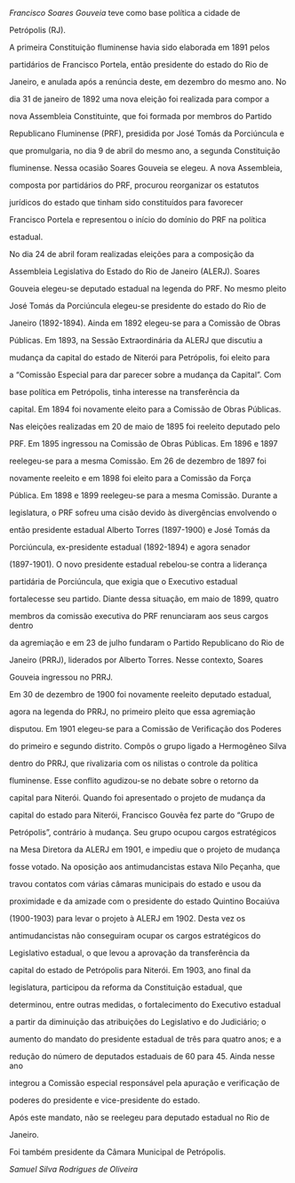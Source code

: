 

*Francisco Soares Gouveia* teve como base política a cidade de

Petrópolis (RJ).



A primeira Constituição fluminense havia sido elaborada em 1891 pelos

partidários de Francisco Portela, então presidente do estado do Rio de

Janeiro, e anulada após a renúncia deste, em dezembro do mesmo ano. No

dia 31 de janeiro de 1892 uma nova eleição foi realizada para compor a

nova Assembleia Constituinte, que foi formada por membros do Partido

Republicano Fluminense (PRF), presidida por José Tomás da Porciúncula e

que promulgaria, no dia 9 de abril do mesmo ano, a segunda Constituição

fluminense. Nessa ocasião Soares Gouveia se elegeu. A nova Assembleia,

composta por partidários do PRF, procurou reorganizar os estatutos

jurídicos do estado que tinham sido constituídos para favorecer

Francisco Portela e representou o início do domínio do PRF na política

estadual.



No dia 24 de abril foram realizadas eleições para a composição da

Assembleia Legislativa do Estado do Rio de Janeiro (ALERJ). Soares

Gouveia elegeu-se deputado estadual na legenda do PRF. No mesmo pleito

José Tomás da Porciúncula elegeu-se presidente do estado do Rio de

Janeiro (1892-1894). Ainda em 1892 elegeu-se para a Comissão de Obras

Públicas. Em 1893, na Sessão Extraordinária da ALERJ que discutiu a

mudança da capital do estado de Niterói para Petrópolis, foi eleito para

a “Comissão Especial para dar parecer sobre a mudança da Capital”. Com

base política em Petrópolis, tinha interesse na transferência da

capital. Em 1894 foi novamente eleito para a Comissão de Obras Públicas.



Nas eleições realizadas em 20 de maio de 1895 foi reeleito deputado pelo

PRF. Em 1895 ingressou na Comissão de Obras Públicas. Em 1896 e 1897

reelegeu-se para a mesma Comissão. Em 26 de dezembro de 1897 foi

novamente reeleito e em 1898 foi eleito para a Comissão da Força

Pública. Em 1898 e 1899 reelegeu-se para a mesma Comissão. Durante a

legislatura, o PRF sofreu uma cisão devido às divergências envolvendo o

então presidente estadual Alberto Torres (1897-1900) e José Tomás da

Porciúncula, ex-presidente estadual (1892-1894) e agora senador

(1897-1901). O novo presidente estadual rebelou-se contra a liderança

partidária de Porciúncula, que exigia que o Executivo estadual

fortalecesse seu partido. Diante dessa situação, em maio de 1899, quatro

membros da comissão executiva do PRF renunciaram aos seus cargos dentro

da agremiação e em 23 de julho fundaram o Partido Republicano do Rio de

Janeiro (PRRJ), liderados por Alberto Torres. Nesse contexto, Soares

Gouveia ingressou no PRRJ.



Em 30 de dezembro de 1900 foi novamente reeleito deputado estadual,

agora na legenda do PRRJ, no primeiro pleito que essa agremiação

disputou. Em 1901 elegeu-se para a Comissão de Verificação dos Poderes

do primeiro e segundo distrito. Compôs o grupo ligado a Hermogêneo Silva

dentro do PRRJ, que rivalizaria com os nilistas o controle da política

fluminense. Esse conflito agudizou-se no debate sobre o retorno da

capital para Niterói. Quando foi apresentado o projeto de mudança da

capital do estado para Niterói, Francisco Gouvêa fez parte do “Grupo de

Petrópolis”, contrário à mudança. Seu grupo ocupou cargos estratégicos

na Mesa Diretora da ALERJ em 1901, e impediu que o projeto de mudança

fosse votado. Na oposição aos antimudancistas estava Nilo Peçanha, que

travou contatos com várias câmaras municipais do estado e usou da

proximidade e da amizade com o presidente do estado Quintino Bocaiúva

(1900-1903) para levar o projeto à ALERJ em 1902. Desta vez os

antimudancistas não conseguiram ocupar os cargos estratégicos do

Legislativo estadual, o que levou a aprovação da transferência da

capital do estado de Petrópolis para Niterói. Em 1903, ano final da

legislatura, participou da reforma da Constituição estadual, que

determinou, entre outras medidas, o fortalecimento do Executivo estadual

a partir da diminuição das atribuições do Legislativo e do Judiciário; o

aumento do mandato do presidente estadual de três para quatro anos; e a

redução do número de deputados estaduais de 60 para 45. Ainda nesse ano

integrou a Comissão especial responsável pela apuração e verificação de

poderes do presidente e vice-presidente do estado.



Após este mandato, não se reelegeu para deputado estadual no Rio de

Janeiro.



Foi também presidente da Câmara Municipal de Petrópolis.



*Samuel Silva Rodrigues de Oliveira*




